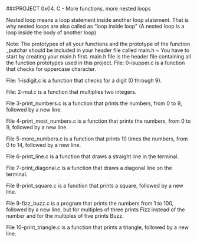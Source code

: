 ###PROJECT 0x04. C - More functions, more nested loops


Nested loop means a loop statement inside another loop statement. That is why nested loops are also called as “loop inside loop"
(A nested loop is a loop inside the body of another loop)

Note: The prototypes of all your functions and the prototype of the function _putchar should be included in your header file called main.h ~ You have to start by creating your main.h first.
main.h file is the header file containing all the function prototypes used in this project.
File: 0-isupper.c is a function that checks for uppercase character.

File: 1-isdigit.c is a function that checks for a digit (0 through 9).

File: 2-mul.c is a function that multiplies two integers.

File 3-print_numbers.c is a function that prints the numbers, from 0 to 9, followed by a new line.

File 4-print_most_numbers.c is a function that prints the numbers, from 0 to 9, followed by a new line.

File 5-more_numbers.c is a function that prints 10 times the numbers, from 0 to 14, followed by a new line.

File 6-print_line.c is a function that draws a straight line in the terminal.

File 7-print_diagonal.c is a function that draws a diagonal line on the terminal.

File 8-print_square.c is a function that prints a square, followed by a new line.

File 9-fizz_buzz.c is a program that prints the numbers from 1 to 100, followed by a new line, but for multiples of three prints Fizz instead of the number and for the multiples of five prints Buzz.

File 10-print_triangle.c is a function that prints a triangle, followed by a new line.
